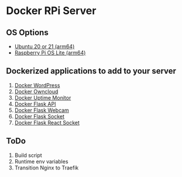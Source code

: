 # Docker RPi Server

## OS Options
- [Ubuntu 20 or 21 (arm64)](https://github.com/avidsapp/rpi-docker-server/UBUNTU.md)
- [Raspberry Pi OS Lite (arm64)](https://github.com/avidsapp/rpi-docker-server/RASPIOS.md)

## Dockerized applications to add to your server
1. [Docker WordPress](https://github.com/avidsapp/docker-wordpress.git)
1. [Docker Owncloud](https://github.com/avidsapp/docker-owncloud.git)
1. [Docker Uptime Monitor](https://github.com/avidsapp/docker-uptime-monitor.git)
1. [Docker Flask API](https://github.com/avidsapp/docker-flask-api.git)
1. [Docker Flask Webcam](https://github.com/avidsapp/docker-flask-webcam.git)
1. [Docker Flask Socket](https://github.com/avidsapp/docker-flask-react.git)
1. [Docker Flask React Socket](https://github.com/avidsapp/docker-flask-react-socket.git)

## ToDo
1. Build script
1. Runtime env variables
1. Transition Nginx to Traefik

